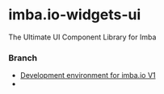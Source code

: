 # imba.io-widgets-ui
The Ultimate UI Component Library for Imba

### Branch

- [Development environment for imba.io V1](https://github.com/qwars/imba.io-widgets-ui/releases/tag/DevKit-V1 "Development environment for imba.io V1")
- 
